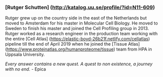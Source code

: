 ### [Rutger Schutten] (http://katalog.uu.se/profile/?id=N11-609)


Rutger grew up on the country side in the east of the Netherlands but moved to Amsterdam for his master in Molecular Cell Biology. He moved to Sweden to finish his master and joined the Cell Profiling group in 2013. Rutger worked as a research engineer in the production team working with the entire [Cell Atlas] (https://elastic-boyd-26b21f.netlify.com/cellatlas) pipeline till the end of April 2019 when he joined the [Tissue Atlas] (https://www.proteinatlas.org/humanproteome/tissue) team from HPA in Uppsala University.

*Every answer contains a new quest. A quest to non existence, a journey with no end.* - Epica
